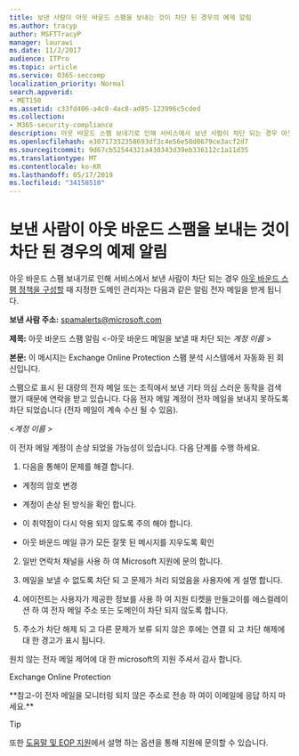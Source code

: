 ```yaml
---
title: 보낸 사람이 아웃 바운드 스팸을 보내는 것이 차단 된 경우의 예제 알림
ms.author: tracyp
author: MSFTTracyP
manager: laurawi
ms.date: 11/2/2017
audience: ITPro
ms.topic: article
ms.service: O365-seccomp
localization_priority: Normal
search.appverid:
- MET150
ms.assetid: c33fd406-a4c8-4ac8-ad85-123996c5cded
ms.collection:
- M365-security-compliance
description: 아웃 바운드 스팸 보내기로 인해 서비스에서 보낸 사람이 차단 되는 경우 아웃 바운드 스팸 정책을 구성할 때 지정한 도메인 관리자는 다음과 같은 알림 전자 메일을 받게 됩니다.
ms.openlocfilehash: e30717332358693df3c4e56e58d0679ce3acf2d7
ms.sourcegitcommit: 9d67cb52544321a430343d39eb336112c1a11d35
ms.translationtype: MT
ms.contentlocale: ko-KR
ms.lasthandoff: 05/17/2019
ms.locfileid: "34158510"
---
```

# <a name="sample-notification-when-a-sender-is-blocked-sending-outbound-spam"></a>보낸 사람이 아웃 바운드 스팸을 보내는 것이 차단 된 경우의 예제 알림

아웃 바운드 스팸 보내기로 인해 서비스에서 보낸 사람이 차단 되는 경우 [아웃 바운드 스팸 정책을 구성할](configure-the-outbound-spam-policy.md) 때 지정한 도메인 관리자는 다음과 같은 알림 전자 메일을 받게 됩니다. 
  
 **보낸 사람 주소:** spamalerts@microsoft.com 
  
 **제목:** 아웃 바운드 스팸 알림 \<-아웃 바운드 메일을 보낼 때 차단 되는 *계정 이름* \>     
  
 **본문:** 이 메시지는 Exchange Online Protection 스팸 분석 시스템에서 자동화 된 회신입니다. 
  
스팸으로 표시 된 대량의 전자 메일 또는 조직에서 보낸 기타 의심 스러운 동작을 검색 했기 때문에 연락을 받고 있습니다. 다음 전자 메일 계정이 전자 메일을 보내지 못하도록 차단 되었습니다 (전자 메일이 계속 수신 될 수 있음).
  
\<*계정 이름*  \> 
  
이 전자 메일 계정이 손상 되었을 가능성이 있습니다. 다음 단계를 수행 하세요.
  
1. 다음을 통해이 문제를 해결 합니다.
    
  - 계정의 암호 변경
    
  - 계정이 손상 된 방식을 확인 합니다.
    
  - 이 취약점이 다시 악용 되지 않도록 주의 해야 합니다.
    
  - 아웃 바운드 메일 큐가 모든 잘못 된 메시지를 지우도록 확인
    
2. 일반 연락처 채널을 사용 하 여 Microsoft 지원에 문의 합니다.
    
3. 메일을 보낼 수 없도록 차단 되 고 문제가 처리 되었음을 사용자에 게 설명 합니다.
    
4. 에이전트는 사용자가 제공한 정보를 사용 하 여 지원 티켓을 만들고이를 에스컬레이션 하 여 전자 메일 주소 또는 도메인이 차단 되지 않도록 합니다.
    
5. 주소가 차단 해제 되 고 다른 문제가 보류 되지 않은 후에는 연결 되 고 차단 해제에 대 한 경고가 표시 됩니다.
    
원치 않는 전자 메일 제어에 대 한 microsoft의 지원 주셔서 감사 합니다.
  
Exchange Online Protection
  
\*\*참고-이 전자 메일을 모니터링 되지 않은 주소로 전송 하 여이 이메일에 응답 하지 마세요.\*\*
  
> [!TIP]
> 또한 [도움말 및 EOP 지원](eop/help-and-support-for-eop.md)에서 설명 하는 옵션을 통해 지원에 문의할 수 있습니다. 
  

